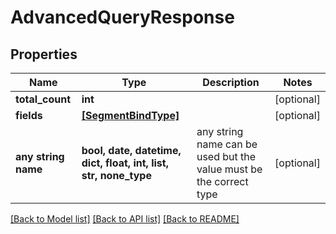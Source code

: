 # AdvancedQueryResponse


## Properties
Name | Type | Description | Notes
------------ | ------------- | ------------- | -------------
**total_count** | **int** |  | [optional] 
**fields** | [**[SegmentBindType]**](SegmentBindType.md) |  | [optional] 
**any string name** | **bool, date, datetime, dict, float, int, list, str, none_type** | any string name can be used but the value must be the correct type | [optional]

[[Back to Model list]](../README.md#documentation-for-models) [[Back to API list]](../README.md#documentation-for-api-endpoints) [[Back to README]](../README.md)


